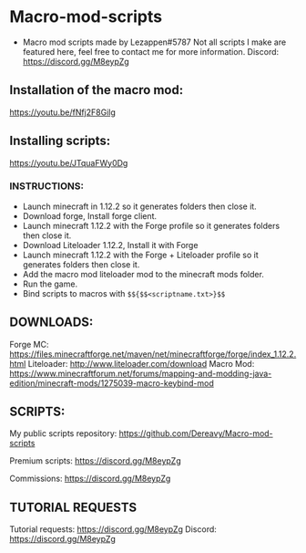 # Macro-mod-scripts
- Macro mod scripts made by Lezappen#5787
Not all scripts I make are featured here, feel free to contact me for more information.
Discord: https://discord.gg/M8eypZg

## Installation of the macro mod:
https://youtu.be/fNfj2F8Gilg
## Installing scripts:
https://youtu.be/JTquaFWy0Dg

### INSTRUCTIONS:
- Launch minecraft in 1.12.2 so it generates folders then close it.
- Download forge, Install forge client.
- Launch minecraft 1.12.2 with the Forge profile so it generates folders then close it.
- Download Liteloader 1.12.2, Install it with Forge
- Launch minecraft 1.12.2 with the Forge + Liteloader profile so it generates folders then close it.
- Add the macro mod liteloader mod to the minecraft mods folder.
- Run the game.
- Bind scripts to macros with `$${$$<scriptname.txt>}$$`

## DOWNLOADS:
Forge MC: 
https://files.minecraftforge.net/maven/net/minecraftforge/forge/index_1.12.2.html
Liteloader:
http://www.liteloader.com/download
Macro Mod:
https://www.minecraftforum.net/forums/mapping-and-modding-java-edition/minecraft-mods/1275039-macro-keybind-mod

## SCRIPTS:
My public scripts repository: https://github.com/Dereavy/Macro-mod-scripts

Premium scripts: https://discord.gg/M8eypZg

Commissions: https://discord.gg/M8eypZg



## TUTORIAL REQUESTS
Tutorial requests: https://discord.gg/M8eypZg
Discord: https://discord.gg/M8eypZg
